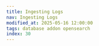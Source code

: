 ```yaml
---
title: Ingesting Logs
nav: Ingesting Logs
modified_at: 2025-05-16 12:00:00
tags: database addon opensearch
index: 30
---
```


